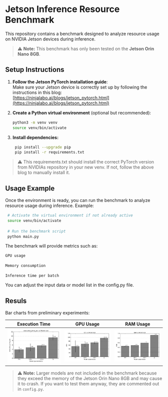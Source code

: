 # Jetson Inference Resource Benchmark

This repository contains a benchmark designed to analyze resource usage on NVIDIA Jetson devices during inference.  

> ⚠️ **Note:** This benchmark has only been tested on the **Jetson Orin Nano 8GB**.

## Setup Instructions

1. **Follow the Jetson PyTorch installation guide**:  
   Make sure your Jetson device is correctly set up by following the instructions in this blog:  
   [https://ninjalabo.ai/blogs/jetson_pytorch.html](https://ninjalabo.ai/blogs/jetson_pytorch.html)

2. **Create a Python virtual environment** (optional but recommended):  

   ```bash
   python3 -m venv venv
   source venv/bin/activate
   ```
   
3. **Install dependencies:**

   ```bash
    pip install --upgrade pip
    pip install -r requirements.txt
   ```
> ⚠️ This requirements.txt should install the correct PyTorch version from NVIDIAs repository in your new venv. If not, follow the above blog to manually install it.



## Usage Example

Once the environment is ready, you can run the benchmark to analyze resource usage during inference. Example:

   ```bash
    # Activate the virtual environment if not already active
    source venv/bin/activate

    # Run the benchmark script
    python main.py
   ```

The benchmark will provide metrics such as:

    GPU usage

    Memory consumption

    Inference time per batch

You can adjust the input data or model list in the config.py file.


## Resuls

Bar charts from preliminary experiments:

| Execution Time | GPU Usage | RAM Usage |
|----------------|-----------|-----------|
| ![Execution Time Bar](plots/execution_time_sec_bar.png) | ![GPU Usage Bar](plots/GPU_bar.png) | ![RAM Usage Bar](plots/RAM_bar.png) |

> ⚠️ **Note:** Larger models are not included in the benchmark because they exceed the memory of the Jetson Orin Nano 8GB and may cause it to crash. If you want to test them anyway, they are commented out in `config.py`.


